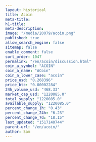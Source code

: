 ```yaml
---
layout: historical
title: Acoin
meta-title: 
h1-title: 
meta-description: 
image: "/media/20079/acoin.png"
published: true
allow_search_engine: false
sitemap: false
enable_comment: false
sort_order: 1047
permalink: "/en/acoin/discussion.html"
coin_a_symbol: "ACOIN"
coin_a_name: "ACoin"
coin_a_lower_case: "acoin"
price_usd: "0.268396"
price_btc: "0.00002284"
24h_volume_usd: "468.33"
market_cap_usd: "1220085.0"
total_supply: "1220085.0"
available_supply: "1220085.0"
percent_change_1h: "0.43"
percent_change_24h: "6.23"
percent_change_7d: "18.15"
last_updated: "1517140744"
parent-url: "/en/acoin/"
author: Sam
---
```


